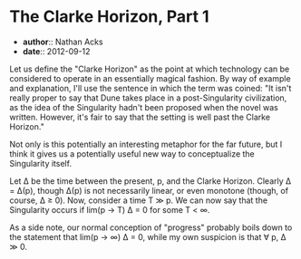# The Clarke Horizon, Part 1

* **author**:: Nathan Acks  
* **date**:: 2012-09-12

Let us define the "Clarke Horizon" as the point at which technology can be considered to operate in an essentially magical fashion. By way of example and explanation, I'll use the sentence in which the term was coined: "It isn't really proper to say that Dune takes place in a post-Singularity civilization, as the idea of the Singularity hadn't been proposed when the novel was written. However, it's fair to say that the setting is well past the Clarke Horizon."

Not only is this potentially an interesting metaphor for the far future, but I think it gives us a potentially useful new way to conceptualize the Singularity itself.

Let Δ be the time between the present, p, and the Clarke Horizon. Clearly Δ = Δ(p), though Δ(p) is not necessarily linear, or even monotone (though, of course, Δ ≥ 0). Now, consider a time T ≫ p. We can now say that the Singularity occurs if lim(p → T) Δ = 0 for some T < ∞.

As a side note, our normal conception of "progress" probably boils down to the statement that lim(p → ∞) Δ = 0, while my own suspicion is that ∀ p, Δ ≫ 0.
